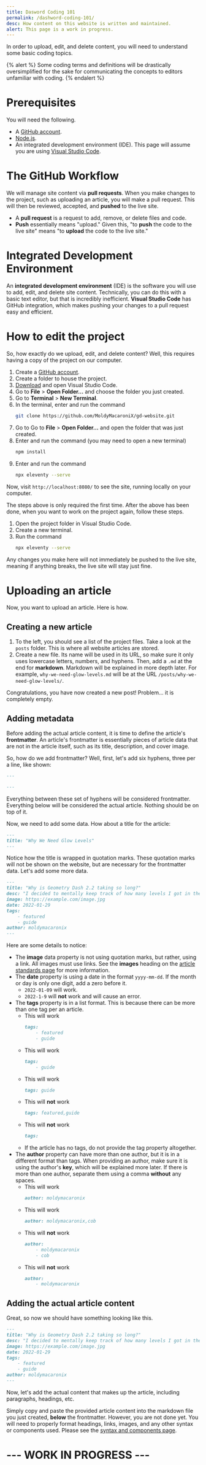 ```yaml
---
title: Dasword Coding 101
permalink: /dashword-coding-101/
desc: How content on this website is written and maintained.
alert: This page is a work in progress.
---
```


In order to upload, edit, and delete content, you will need to understand some basic coding topics.

{% alert %}
Some coding terms and definitions will be drastically oversimplified for the sake for communicating the concepts to editors unfamiliar with coding.
{% endalert %}

# Prerequisites

You will need the following.

* A [GitHub account]().
* [Node.js]().
* An integrated development environment (IDE). This page will assume you are using [Visual Studio Code]().

# The GitHub Workflow

We will manage site content via **pull requests**. When you make changes to the project, such as uploading an article, you will make a pull request. This will then be reviewed, accepted, and **pushed** to the live site.

* A **pull request** is a request to add, remove, or delete files and code.
* **Push** essentially means "upload." Given this, "to **push** the code to the live site" means "to **upload** the code to the live site."

# Integrated Development Environment

An **integrated development environment** (IDE) is the software you will use to add, edit, and delete site content. Technically, you can do this with a basic text editor, but that is incredibly inefficient. **Visual Studio Code** has GitHub integration, which makes pushing your changes to a pull request easy and efficient.

# How to edit the project

So, how exactly do we upload, edit, and delete content? Well, this requires having a copy of the project on our computer.

1. Create a [GitHub account]().
2. Create a folder to house the project.
3. [Download]() and open Visual Studio Code.
4. Go to **File** > **Open Folder...** and choose the folder you just created.
5. Go to **Terminal** > **New Terminal**.
6. In the terminal, enter and run the command
    ```sh
    git clone https://github.com/MoldyMacaroniX/gd-website.git
    ```
7. Go to Go to **File** > **Open Folder...** and open the folder that was just created.
8. Enter and run the command (you may need to open a new terminal)
    ```sh
    npm install
    ```
9. Enter and run the command
    ```sh
    npx eleventy --serve
    ```
Now, visit `http://localhost:8080/` to see the site, running locally on your computer.

The steps above is only required the first time. After the above has been done, when you want to work on the project again, follow these steps.

1. Open the project folder in Visual Studio Code.
2. Create a new terminal.
3. Run the command
    ```sh
    npx eleventy --serve
    ```

Any changes you make here will not immediately be pushed to the live site, meaning if anything breaks, the live site will stay just fine.

# Uploading an article

Now, you want to upload an article. Here is how.

## Creating a new article

1. To the left, you should see a list of the project files. Take a look at the `posts` folder. This is where all website articles are stored.
2. Create a new file. Its name will be used in its URL, so make sure it only uses lowercase letters, numbers, and hyphens. Then, add a `.md` at the end for **markdown**. Markdown will be explained in more depth later. For example, `why-we-need-glow-levels.md` will be at the URL `/posts/why-we-need-glow-levels/`.

Congratulations, you have now created a new post! Problem... it is completely empty.

## Adding metadata

Before adding the actual article content, it is time to define the article's **frontmatter**. An article's frontmatter is essentially pieces of article data that are not in the article itself, such as its title, description, and cover image.

So, how do we add frontmatter? Well, first, let's add six hyphens, three per a line, like shown:

```md
---

---
```

Everything between these set of hyphens will be considered frontmatter. Everything below will be considered the actual article. Nothing should be on top of it.

Now, we need to add some data. How about a title for the article:

```md
---
title: "Why We Need Glow Levels"
---
```

Notice how the title is wrapped in quotation marks. These quotation marks will not be shown on the website, but are necessary for the frontmatter data. Let's add some more data.

```md
---
title: "Why is Geometry Dash 2.2 taking so long?"
desc: "I decided to mentally keep track of how many levels I got in the various different styles that have become prevalent over the years. I was never requested a single glow level."
image: https://example.com/image.jpg
date: 2022-01-29
tags:
    - featured
    - guide
author: moldymacaronix
---
```

Here are some details to notice:

* The **image** data property is not using quotation marks, but rather, using a link. All images must use links. See the **images** heading on the [article standards page](/article-standards/) for more information.
* The **date** property is using a date in the format `yyyy-mm-dd`. If the month or day is only one digit, add a zero before it.
    * `2022-01-09` will work.
    * `2022-1-9` will **not** work and will cause an error.
* The **tags** property is in a list format. This is because there can be more than one tag per an article.
    * This will work
        ```md
        tags:
            - featured
            - guide
        ```
    * This will work
        ```md
        tags:
            - guide
        ```
    * This will work
        ```md
        tags: guide
        ```
    * This will **not** work
        ```md
        tags: featured,guide
        ```
    * This will **not** work
        ```md
        tags:
        ```
    * If the article has no tags, do not provide the tag property altogether.
* The **author** property can have more than one author, but it is in a different format than tags. When providing an author, make sure it is using the author's **key**, which will be explained more later. If there is more than one author, separate them using a comma **without** any spaces.
    * This will work
        ```md
        author: moldymacaronix
        ```
    * This will work
        ```md
        author: moldymacaronix,cob
        ```
    * This will **not** work
        ```md
        author:
            - moldymacaronix
            - cob
        ```
    * This will **not** work
        ```md
        author:
            - moldymacaronix
        ```

## Adding the actual article content

Great, so now we should have something looking like this.

```md
---
title: "Why is Geometry Dash 2.2 taking so long?"
desc: "I decided to mentally keep track of how many levels I got in the various different styles that have become prevalent over the years. I was never requested a single glow level."
image: https://example.com/image.jpg
date: 2022-01-29
tags:
    - featured
    - guide
author: moldymacaronix
---
```

Now, let's add the actual content that makes up the article, including paragraphs, headings, etc.

Simply copy and paste the provided article content into the markdown file you just created, **below** the frontmatter. However, you are not done yet. You will need to properly format headings, links, images, and any other syntax or components used. Please see the [syntax and components page](/syntax-components/).

# --- WORK IN PROGRESS ---